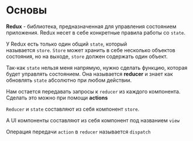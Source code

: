 # Основы

**Redux** - библиотека, предназначенная для управления состоянием приложения. Redux несет в себе конкретные правила работы со `state`.

У Redux есть только один общий `state`, который называется `store`. `Store` может хранить в себе несколько объектов состояния, но на выходе, `store` должен содержать один объект.

Так-как `state` нельзя меня напрямую, нужно сделать функцию, которая будет управлять состоянием. Она называется **reducer** и знает как обновлять `state` абсолютно при любом действии.

Нам остается передавать запросы к `reducer` из каждого компонента. Сделать это можно при помощи **actions**

`Reducer` и `state` составляют из себя компонент `store`.

А UI компоненты составляют из себя компонент под названием `view`

Операция передачи `action` в `reducer` называется `dispatch`